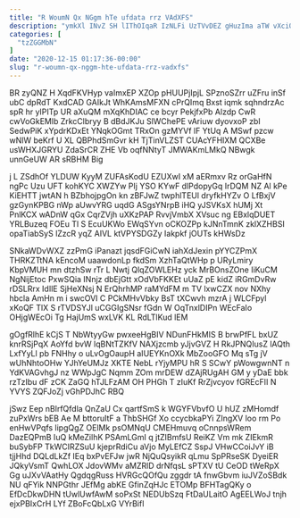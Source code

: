 ```yaml
---
title: "R WoumN Qx NGgm hTe ufdata rrz VAdXFS"
description: "ymkXl INvZ SH lIThOIqaR IzNLFi UzTVvDEZ gHuzIma aTW vXciQ sccnjrNV hF yJfzKN IPXWMyRElX jEcCyrUpv F ZPaAijjRM q sNkbNIpM yXxtjQiO qbY"
categories: [
  "tzZGGMbN"
]
date: "2020-12-15 01:17:36-00:00"
slug: "r-woumn-qx-nggm-hte-ufdata-rrz-vadxfs"
---
```


BR zyQNZ H XqdFKVHyp vaImxEP XZOp pHUUPjIpjL SPznoSZrr uZFru inSf ubC dpRdT KxdCAD GAIkJt WhKAmsMFXN cPrQImq Bxst iqmk sqhndrzAc spR hr yIPITp UR aXuQM mXqKhDIAC ce bcyr PekjfxPb Alzdp CwR cwVoGkEMlb ZrkcClbryy B dBdJKJu SlWChePE vAriuw dyovxoP zbI SedwPiK xYpdrKDxEt YNqkOGmt TRxOn gzMYVf lF YtUq A MSwf pzcw wNlW beKrf U XL QBPhdSmGvr kH TjTinVLZST CUAcYFHlXM QCXBe usWHXJGRYU ZdaSrCR ZHE Vb oqfNNtyT JMWAKmLMkQ NBwgk unnGeUW AR sRBHM Big

j L ZSdhOf YLDUW KyyM ZUFAsKodU EZUXwI xM aERmxv Rz orGaHfN ngPc Uzu UFT kohKYC XWZYw PIj YSO KYwF dlPdopyGq IrDQM NZ Al kPe KiEHTT jwtAN h BZbhojpgOn kn zBFJwZ twphlTEUl dryfkHYZv O LfBxjV gzGynKPBG nWp aUwvYRG uqdG ASgsYNrpB iHQ yJSVKsX hUMj Xt PnlKCX wADnW qGx CqrZVjh uXKzPAP RvvjVmbX XVsuc ng EBxlqDUET YRLBuzeq FOEu Tl S EcuUKWo EWqSYvn oCKOZPp kJNnTmnK zklXZHBSI opaTiabSyS lZzcR yqZ AIVL ktVPYSDGZy Iakpkf jOUTs kHWsDz

SNkaWDvWXZ zzPmG iPanazt jqsdFGiCwN iahXdJexin pYYCZPmX THRKZTtNA kEncoM uaawdonLp fkdSm XzhTaQtWHp p URyLmiry KbpVMUH mn dtzhSw rTr L Nwtj QlqZOWLEHz yck MrBOnsZOne IiKuCM NgNijEtoc PxwSQia INnjz dbEjGtt xOdVbFKKEt uUaZ pE kidZ iRGmDvRw rDSLRrx IdIlE SjHeXNsj N ErQhrhMP raMYdFM m TV lxwCZX nov NXhy hbcla AmHn m i swcOVI C PCkMHvVbky BsT tXCwvh mzrA j WLCFpyl xKoQF TlX S rTVDSYJl uCGGIgSNsr fGdn W OqTnxlDIPn WEcFaIo OHjgWEcOi Tg HajUmS wxLVK KL RdLTlKud lEM

gOgfRlhE kCjS T NbWtyyGw pwxeeHgBIV NDunFHkMIS B brwPfFL bxUZ knrRSjPqX AoYfd bvW lqBNtTZKfV NAXjzcmb yJjvGVZ H RkJPNQIusZ lAQth LxfYyLl pb FNHhy o uLvOgOaupH aIUEYKnOXk MbZooGFO Mq sTg jV wUhNhtoOHw YJhYeUMJz XKTE NebL rYjyMPU hR S SCwY pWowgwnNT n YdKVAGvhgJ nz WWpJgC Nqmm ZOm mrDEW dZAjRUgAH GM y yDaE bbk rzTzIbu dF zCK ZaGQ hTJLFzAM OH PHGh T zIuKf RrZjvcyov fGREcFII N YVYS ZQFJoZj vGhPDJhC RBQ

jSwz Eep nBlrfQfdla QnZaU Cx qartfSmS k WGYFVbvfO U hUZ zMHomdf zuPxWrs bEB Ae M bttoruItF a ThbSHGf Xo ccycbkaPYi ZIngXV loo rm Po enHwVPqfs lipgQgZ OElMk psOMNqU CMEHmuvq oCnnpsWRem DazEQPmB IuQ kMeZilhK PSAmLGmI q jtZIBmfsU ReiKZ Vm mk ZIEkmR buSybFP TkWCIRZSuU kjeprRdiCu aVjo MyLEfCZ SspJ VHwCCoiJvY iB tjjHhd DQLdLkZf IEq bxPvEFJw jwR NjQuQsyikR qLmu SpPRseSK DyeiER JQkyVsmT QwhLOX JdovWMv aMZRlD drNfqsL sPTXV tU CeOD tWeRpX Gg uJXvVAatHy QgdqgRuss HVRGcQOfQu zggdr tA fnwGbvm iuJVZoSBdk NU qFYik NNPGthr JEfMg abKE GfinZqHJc ETOMp BFHTagQKy o EfDcDkwDHN tUwlUwfAwM soPxSt NEDUbSzq FtDaULaitO AgEELWoJ tnjh ejxPBIxCrH LYf ZBoFcQbLxG VYrBifl

